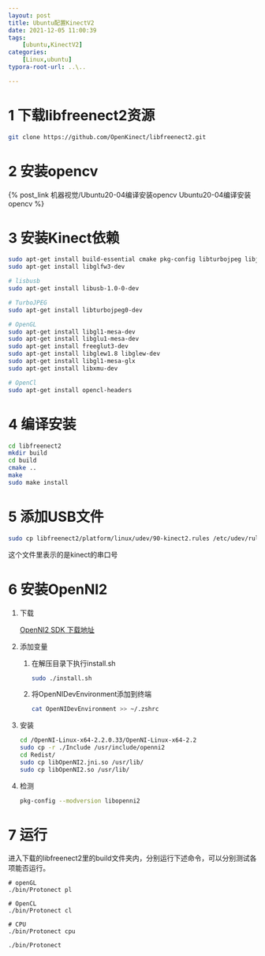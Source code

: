 ```yaml
---
layout: post
title: Ubuntu配置KinectV2
date: 2021-12-05 11:00:39
tags:
    [ubuntu,KinectV2]
categories:
    [Linux,ubuntu]
typora-root-url: ..\..

---
```


# 1 下载libfreenect2资源

```bash
git clone https://github.com/OpenKinect/libfreenect2.git
```

# 2 安装opencv

{% post_link 机器视觉/Ubuntu20-04编译安装opencv  Ubuntu20-04编译安装opencv %}

# 3 安装Kinect依赖

```bash
sudo apt-get install build-essential cmake pkg-config libturbojpeg libjpeg-turbo8-dev mesa-common-de libxrandr-dev libxi-dev 
sudo apt-get install libglfw3-dev

# lisbusb
sudo apt-get install libusb-1.0-0-dev

# TurboJPEG
sudo apt-get install libturbojpeg0-dev

# OpenGL
sudo apt-get install libgl1-mesa-dev
sudo apt-get install libglu1-mesa-dev
sudo apt-get install freeglut3-dev
sudo apt-get install libglew1.8 libglew-dev
sudo apt-get install libgl1-mesa-glx
sudo apt-get install libxmu-dev

# OpenCl
sudo apt-get install opencl-headers
```


# 4 编译安装

```bash
cd libfreenect2
mkdir build
cd build
cmake ..
make
sudo make install
```


# 5 添加USB文件

```bash
sudo cp libfreenect2/platform/linux/udev/90-kinect2.rules /etc/udev/rules.d/
```

这个文件里表示的是kinect的串口号


# 6 安装OpenNI2

1. 下载

   [OpenNI2 SDK 下载地址](https://structure.io/openni)

2. 添加变量

   1. 在解压目录下执行install.sh

      ```bash
      sudo ./install.sh
      ```

   2. 将OpenNIDevEnvironment添加到终端

      ```bash
      cat OpenNIDevEnvironment >> ~/.zshrc
      ```

3. 安装

   ```bash
   cd /OpenNI-Linux-x64-2.2.0.33/OpenNI-Linux-x64-2.2
   sudo cp -r ./Include /usr/include/openni2
   cd Redist/
   sudo cp libOpenNI2.jni.so /usr/lib/
   sudo cp libOpenNI2.so /usr/lib/
   ```

4. 检测

   ```bash
   pkg-config --modversion libopenni2
   ```



# 7 运行

进入下载的libfreenect2里的build文件夹内，分别运行下述命令，可以分别测试各项能否运行。

```
# openGL
./bin/Protonect pl

# OpenCL
./bin/Protonect cl

# CPU
./bin/Protonect cpu

./bin/Protonect
```

